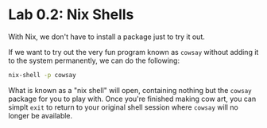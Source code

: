 # Lab 0.2: Nix Shells
With Nix, we don't have to install a package just to try it out.

If we want to try out the very fun program known as `cowsay` without adding
it to the system permanently, we can do the following:

```sh
nix-shell -p cowsay
```

What is known as a "nix shell" will open, containing nothing but the `cowsay`
package for you to play with. Once you're finished making cow art, you can 
simplt `exit` to return to your original shell session where `cowsay` will 
no longer be available.

